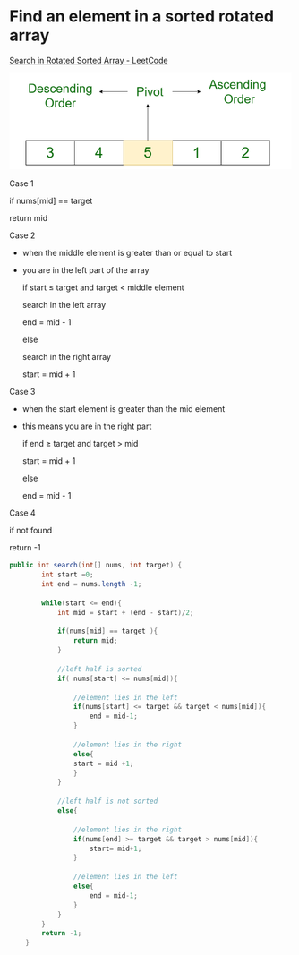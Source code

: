 # Find an element in a sorted rotated array

[Search in Rotated Sorted Array - LeetCode](https://leetcode.com/problems/search-in-rotated-sorted-array/)

![Untitled](Find%20an%20element%20in%20a%20sorted%20rotated%20array%20d087a3df910144199f566fce91e18ac4/Untitled.png)

Case 1

if nums[mid] == target

return mid

Case 2

- when the middle element is greater than or equal to start
- you are in the left part of the array
    
    if start ≤ target and target < middle element
    
    search in the left array 
    
    end = mid - 1
    
    else
    
    search in the right array
    
    start = mid + 1
    
     
    

Case 3

- when the start element is greater than the mid element
- this means you are in the right part
    
    if end ≥ target and target > mid
    
    start = mid + 1
    
    else
    
    end = mid - 1 
    

Case 4

if not found 

return -1

```java
public int search(int[] nums, int target) {
        int start =0; 
        int end = nums.length -1;
        
        while(start <= end){
            int mid = start + (end - start)/2; 
            
            if(nums[mid] == target ){
                return mid;
            }
            
            //left half is sorted
            if( nums[start] <= nums[mid]){
                
                //element lies in the left
                if(nums[start] <= target && target < nums[mid]){
                    end = mid-1;
                }
                
                //element lies in the right
                else{
                start = mid +1;
                }
            }
            
            //left half is not sorted
            else{
                
                //element lies in the right
                if(nums[end] >= target && target > nums[mid]){
                    start= mid+1;
                }
                
                //element lies in the left
                else{
                    end = mid-1;
                }
            }
        }
        return -1;
    }
```